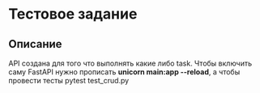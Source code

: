 <h1>Тестовое задание</h1>
<h2>Описание</h2>
API создана для того что выполнять какие либо task. Чтобы включить саму FastAPI нужно прописать <strong>unicorn main:app --reload</strong>, а чтобы провести тесты pytest test_crud.py
